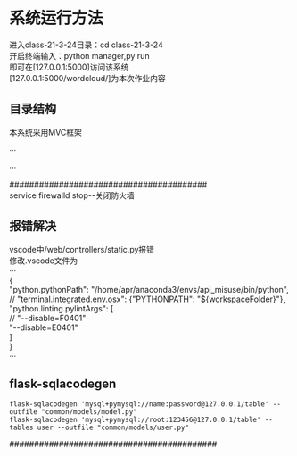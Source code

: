 # 系统运行方法  

进入class-21-3-24目录：cd class-21-3-24  
开启终端输入：python manager,py run  
即可在[127.0.0.1:5000]访问该系统  
[127.0.0.1:5000/wordcloud/]为本次作业内容  

## 目录结构  

本系统采用MVC框架  
  
···  
  
···  
  
########################################  
service firewalld stop--关闭防火墙  

## 报错解决  

vscode中/web/controllers/static.py报错  
修改.vscode文件为  
···  
{  
    "python.pythonPath": "/home/apr/anaconda3/envs/api_misuse/bin/python",  
    // "terminal.integrated.env.osx": {"PYTHONPATH": "${workspaceFolder}"},  
    "python.linting.pylintArgs": [  
        // "--disable=F0401"  
        "--disable=E0401"  
    ]  
}  
···  
  
## flask-sqlacodegen  
  
    flask-sqlacodegen 'mysql+pymysql://name:password@127.0.0.1/table' --outfile "common/models/model.py"  
    flask-sqlacodegen 'mysql+pymysql://root:123456@127.0.0.1/table' --tables user --outfile "common/models/user.py"  
##########################################  
